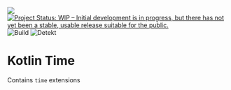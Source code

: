 ![](https://turbomates.com/wp-content/uploads/2019/11/logo-e1573642672476.png)
[![Project Status: WIP – Initial development is in progress, but there has not yet been a stable, usable release suitable for the public.](https://www.repostatus.org/badges/latest/wip.svg)](https://www.repostatus.org/#wip)
![Build](https://github.com/turbomates/kotlin-test/actions/workflows/tests.yml/badge.svg)
![Detekt](https://github.com/turbomates/kotlin-test/actions/workflows/reviewdog.yml/badge.svg)

# Kotlin Time
Contains `time` extensions

